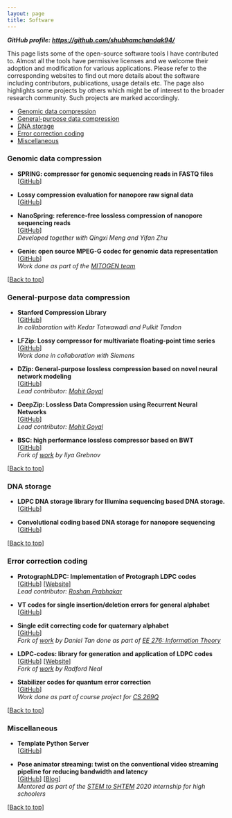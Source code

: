 ```yaml
---
layout: page
title: Software
---
```

_**GitHub profile: <https://github.com/shubhamchandak94/>**_

This page lists some of the open-source software tools I have contributed to.
Almost all the tools have permissive licenses and we welcome their adoption and
modification for various applications.
Please refer to the corresponding websites to find out more details about the software
including contributors, publications, usage details etc.
The page also highlights some projects by others which might be of interest to
 the broader research community.
Such projects are marked accordingly.

- [Genomic data compression](#genomic-data-compression)
- [General-purpose data compression](#general-data-compression)
- [DNA storage](#dna-storage)
- [Error correction coding](#error-correction-coding)
- [Miscellaneous](#miscellaneous)

### Genomic data compression
- **SPRING: compressor for genomic sequencing reads in FASTQ files**  
  [[GitHub](https://github.com/shubhamchandak94/Spring/)]

- **Lossy compression evaluation for nanopore raw signal data**  
  [[GitHub](https://github.com/shubhamchandak94/lossy_compression_evaluation)]

- **NanoSpring: reference-free lossless compression of nanopore sequencing reads**  
  [[GitHub](https://github.com/qm2/NanoSpring)]  
  _Developed together with Qingxi Meng and Yifan Zhu_

- **Genie: open source MPEG-G codec for genomic data representation**  
  [[GitHub](https://github.com/mitogen/genie/)]  
  _Work done as part of the [MITOGEN team](https://mitogen.github.io/)_

<a id="general-data-compression"></a>[[Back to top](#top_anchor_)]
### General-purpose data compression
- **Stanford Compression Library**  
  [[GitHub](https://github.com/kedartatwawadi/stanford_compression_library)]  
  _In collaboration with Kedar Tatwawadi and Pulkit Tandon_

- **LFZip: Lossy compressor for multivariate floating-point time series**  
  [[GitHub](https://github.com/shubhamchandak94/LFZip/)]  
  _Work done in collaboration with Siemens_

- **DZip: General-purpose lossless compression based on novel neural network modeling**  
  [[GitHub](https://github.com/mohit1997/Dzip-torch/)]   
  _Lead contributor: [Mohit Goyal](https://scholar.google.com/citations?user=M7S3soEAAAAJ&hl=en)_

- **DeepZip: Lossless Data Compression using Recurrent Neural Networks**  
  [[GitHub](https://github.com/mohit1997/DeepZip)]  
  _Lead contributor: [Mohit Goyal](https://scholar.google.com/citations?user=M7S3soEAAAAJ&hl=en)_

- **BSC: high performance lossless compressor based on BWT**  
  [[GitHub](https://github.com/shubhamchandak94/libbsc)]  
  _Fork of [work](https://github.com/IlyaGrebnov/libbsc) by Ilya Grebnov_

<a id="dna-storage"></a>[[Back to top](#top_anchor_)]
### DNA storage
- **LDPC DNA storage library for Illumina sequencing based DNA storage.**  
  [[GitHub](https://github.com/shubhamchandak94/LDPC_dna_storage)]

- **Convolutional coding based DNA storage for nanopore sequencing**  
  [[GitHub](https://github.com/shubhamchandak94/nanopore_dna_storage)]

<a id="error-correction-coding"></a>[[Back to top](#top_anchor_)]
### Error correction coding
- **ProtographLDPC: Implementation of Protograph LDPC codes**  
  [[GitHub](https://github.com/shubhamchandak94/ProtographLDPC)] [[Website](https://shubhamchandak94.github.io/ProtographLDPC/)]  
  _Lead contributor: [Roshan Prabhakar](https://github.com/roshanprabhakar)_

- **VT codes for single insertion/deletion errors for general alphabet**  
  [[GitHub](https://github.com/shubhamchandak94/VT_codes)]

- **Single edit correcting code for quaternary alphabet**  
  [[GitHub](https://github.com/shubhamchandak94/single-edit-correcting-code)]  
  _Fork of [work](https://github.com/dtch1997/single-edit-correcting-code) by Daniel Tan done as part of [EE 276: Information Theory](https://theinformaticists.com/category/blog/information-theory-winter-2020/)_

- **LDPC-codes: library for generation and application of LDPC codes**  
  [[GitHub](https://github.com/shubhamchandak94/LDPC-codes)] [[Website](https://shubhamchandak94.github.io/LDPC-codes/)]  
  _Fork of [work](https://github.com/radfordneal/LDPC-codes) by Radford Neal_

- **Stabilizer codes for quantum error correction**  
  [[GitHub](https://github.com/shubhamchandak94/stabilizer_code)]  
  _Work done as part of course project for [CS 269Q](https://cs269q.stanford.edu/)_

<a id="miscellaneous"></a>[[Back to top](#top_anchor_)]
### Miscellaneous

- **Template Python Server**  
[[GitHub](https://github.com/shubhamchandak94/template_python_server)]

- **Pose animator streaming: twist on the conventional video streaming pipeline for reducing bandwidth and latency**  
  [[GitHub](https://github.com/roshanprabhakar/pose-animator-stream/)] [[Blog](https://theinformaticists.com/2020/08/25/keypoint-centric-video-processing-for-reducing-net-latency-in-video-streaming/)]  
  _Mentored as part of the [STEM to SHTEM](https://compression.stanford.edu/summer-internships-high-school-students) 2020 internship for high schoolers_



[[Back to top](#top_anchor_)]
